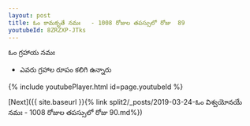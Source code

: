 ```yaml
---
layout: post
title: ఓం కామకృతే నమః   - 1008 రోజుల తపస్సులో రోజు  89
youtubeId: 8ZRZXP-JTks
---
```

 
 
 ఓం గ్రహాయ నమః  
 
 -  ఎవరు గ్రహాల రూపం కలిగి ఉన్నారు 
 
  
 
  
 
 
 
 
 
 


{% include youtubePlayer.html id=page.youtubeId %}
 
[Next]({{ site.baseurl }}{% link  split2/_posts/2019-03-24-ఓం విశ్వయోనయే నమః   - 1008 రోజుల తపస్సులో రోజు  90.md%})
 
